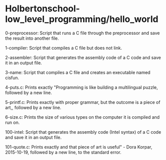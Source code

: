 # Holbertonschool-low_level_programming/hello_world

0-preprocessor: Script that runs a C file through the preprocessor and save the result into another file.

1-compiler: Script that compiles a C file but does not link.

2-assembler: Script that generates the assembly code of a C code and save it in an output file.

3-name: Script that compiles a C file and creates an executable named cisfun.

4-puts.c: Prints exactly "Programming is like building a multilingual puzzle, followed by a new line.

5-printf.c: Prints exactly with proper grammar, but the outcome is a piece of art,, followed by a new line.

6-size.c: Prints the size of various types on the computer it is compiled and run on.

100-intel: Script that generates the assembly code (Intel syntax) of a C code and save it in an output file.

101-quote.c: Prints exactly and that piece of art is useful" - Dora Korpar, 2015-10-19, followed by a new line, to the standard error.
